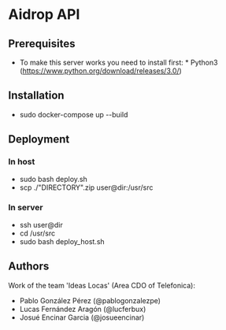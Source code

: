 # Aidrop API

## Prerequisites

* To make this server works you need to install first:
        * Python3 (https://www.python.org/download/releases/3.0/)

## Installation

* sudo docker-compose up --build


## Deployment

### In host
* sudo bash deploy.sh
* scp ./"DIRECTORY".zip user@dir:/usr/src

### In server
* ssh user@dir
* cd /usr/src
* sudo bash deploy_host.sh

## Authors
Work of the team 'Ideas Locas' (Area CDO of Telefonica):

* Pablo González Pérez (@pablogonzalezpe)
* Lucas Fernández Aragón (@lucferbux)
* Josué Encinar Garcia (@josueencinar)